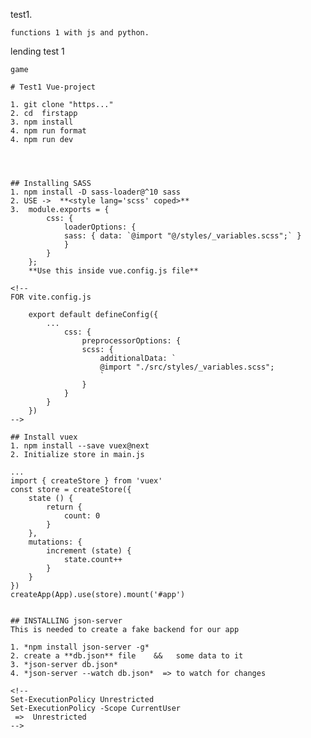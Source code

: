 test1.
```
functions 1 with js and python.
```
lending test 1

```
game
```
```
# Test1 Vue-project

1. git clone "https..."
2. cd  firstapp
3. npm install
4. npm run format
4. npm run dev
  
  


## Installing SASS
1. npm install -D sass-loader@^10 sass 
2. USE ->  **<style lang='scss' coped>**
3.  module.exports = {
        css: {
            loaderOptions: {
            sass: { data: `@import "@/styles/_variables.scss";` }
            }
        }
    };
    **Use this inside vue.config.js file**

<!-- 
FOR vite.config.js

    export default defineConfig({
        ...
            css: {
                preprocessorOptions: {
                scss: {
                    additionalData: `
                    @import "./src/styles/_variables.scss";
                    `
                }
            }
        }
    }) 
-->

## Install vuex
1. npm install --save vuex@next
2. Initialize store in main.js
   ```
    ...
    import { createStore } from 'vuex'
    const store = createStore({
        state () {
            return {
                count: 0
            }
        },
        mutations: {
            increment (state) {
                state.count++
            }
        }
    })
    createApp(App).use(store).mount('#app')
   ```

## INSTALLING json-server
This is needed to create a fake backend for our app

1. *npm install json-server -g*
2. create a **db.json** file    &&   some data to it
3. *json-server db.json*  
4. *json-server --watch db.json*  => to watch for changes

<!-- 
Set-ExecutionPolicy Unrestricted
Set-ExecutionPolicy -Scope CurrentUser   
    =>  Unrestricted
 -->